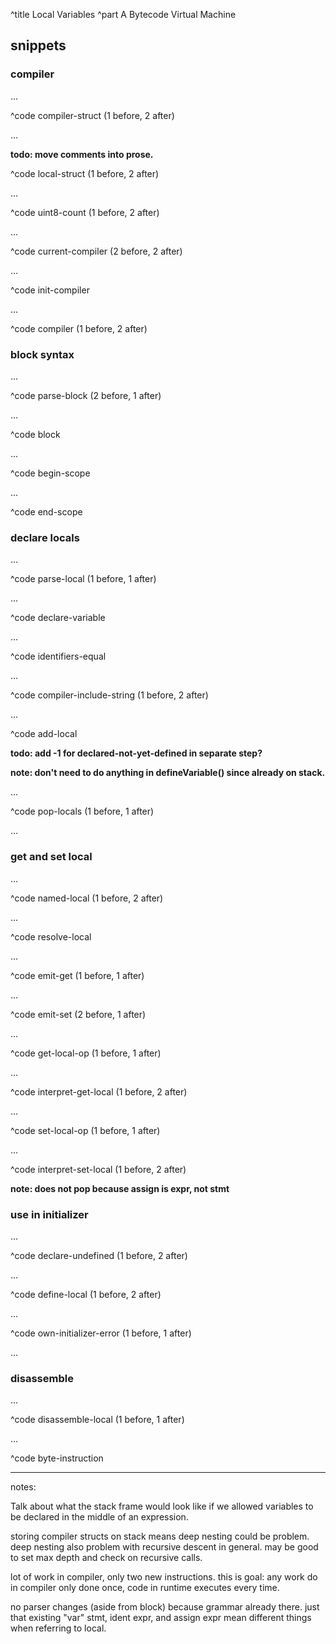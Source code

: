 ^title Local Variables
^part A Bytecode Virtual Machine

## snippets

### compiler

...

^code compiler-struct (1 before, 2 after)

...

**todo: move comments into prose.**

^code local-struct (1 before, 2 after)

...

^code uint8-count (1 before, 2 after)

...

^code current-compiler (2 before, 2 after)

...

^code init-compiler

...

^code compiler (1 before, 2 after)

### block syntax

...

^code parse-block (2 before, 1 after)

...

^code block

...

^code begin-scope

...

^code end-scope

### declare locals

...

^code parse-local (1 before, 1 after)

...

^code declare-variable

...

^code identifiers-equal

...

^code compiler-include-string (1 before, 2 after)

...

^code add-local

**todo: add -1 for declared-not-yet-defined in separate step?**

**note: don't need to do anything in defineVariable() since already on stack.**

...

^code pop-locals (1 before, 1 after)

...

### get and set local

...

^code named-local (1 before, 2 after)

...

^code resolve-local

...

^code emit-get (1 before, 1 after)

...

^code emit-set (2 before, 1 after)

...

^code get-local-op (1 before, 1 after)

...

^code interpret-get-local (1 before, 2 after)

...

^code set-local-op (1 before, 1 after)

...

^code interpret-set-local (1 before, 2 after)

**note: does not pop because assign is expr, not stmt**

### use in initializer

...

^code declare-undefined (1 before, 2 after)

...

^code define-local (1 before, 2 after)

...

^code own-initializer-error (1 before, 1 after)

...

### disassemble

...

^code disassemble-local (1 before, 1 after)

...

^code byte-instruction

---

notes:

Talk about what the stack frame would look like if we allowed variables to be
declared in the middle of an expression.

storing compiler structs on stack means deep nesting could be problem. deep
nesting also problem with recursive descent in general. may be good to set
max depth and check on recursive calls.

lot of work in compiler, only two new instructions. this is goal: any work do
in compiler only done once, code in runtime executes every time.

no parser changes (aside from block) because grammar already there. just that
existing "var" stmt, ident expr, and assign expr mean different things when
referring to local.
